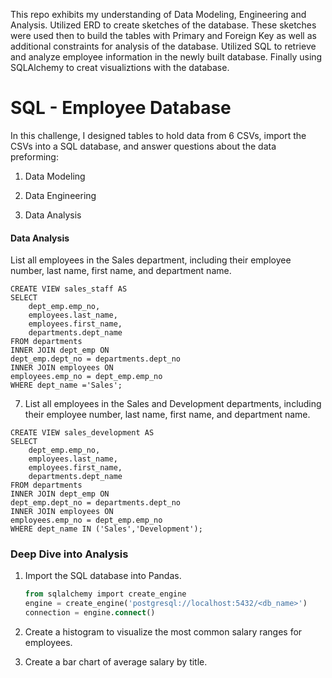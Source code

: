 This repo exhibits my understanding of Data Modeling, Engineering and Analysis. Utilized ERD to create sketches of the database. These sketches were used then to build the tables with Primary and Foreign Key as well as additional constraints for analysis of the database. Utilized SQL to retrieve and analyze employee information in the newly built database. Finally using SQLAlchemy to creat visualiztions with the database.

# SQL - Employee Database

In this challenge, I designed tables to hold data from 6 CSVs, import the CSVs into a SQL database, and answer questions about the data preforming:

1. Data Modeling 

2. Data Engineering

3. Data Analysis

#### Data Analysis

List all employees in the Sales department, including their employee number, last name, first name, and department name.
```
CREATE VIEW sales_staff AS
SELECT 
	dept_emp.emp_no,
	employees.last_name,
	employees.first_name,
	departments.dept_name
FROM departments
INNER JOIN dept_emp ON
dept_emp.dept_no = departments.dept_no
INNER JOIN employees ON 
employees.emp_no = dept_emp.emp_no
WHERE dept_name ='Sales';
```
7. List all employees in the Sales and Development departments, including their employee number, last name, first name, and department name.
```
CREATE VIEW sales_development AS
SELECT 
	dept_emp.emp_no,
	employees.last_name,
	employees.first_name,
	departments.dept_name
FROM departments
INNER JOIN dept_emp ON
dept_emp.dept_no = departments.dept_no
INNER JOIN employees ON 
employees.emp_no = dept_emp.emp_no
WHERE dept_name IN ('Sales','Development');
```

### Deep Dive into Analysis

1. Import the SQL database into Pandas. 

   ```sql
   from sqlalchemy import create_engine
   engine = create_engine('postgresql://localhost:5432/<db_name>')
   connection = engine.connect()
   ```
2. Create a histogram to visualize the most common salary ranges for employees.

3. Create a bar chart of average salary by title.


